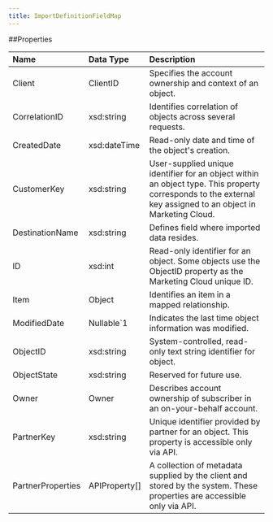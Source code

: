 ```yaml
---
title: ImportDefinitionFieldMap
---
```


##Properties
<table class="table table-hover"> <thead align="left"><tr><th>Name</th><th>Data Type</th><th>Description</th></tr></thead> <tbody><tr><td>Client</td><td>ClientID</td><td>Specifies the account ownership and context of an object.</td></tr><tr><td>CorrelationID</td><td>xsd:string</td><td>Identifies correlation of objects across several requests.</td></tr><tr><td>CreatedDate</td><td>xsd:dateTime</td><td>Read-only date and time of the object's creation.</td></tr><tr><td>CustomerKey</td><td>xsd:string</td><td>User-supplied unique identifier for an object within an object type. This property corresponds to the external key assigned to an object in Marketing Cloud.</td></tr><tr><td>DestinationName</td><td>xsd:string</td><td>Defines field where imported data resides.</td></tr><tr><td>ID</td><td>xsd:int</td><td>Read-only identifier for an object. Some objects use the ObjectID property as the Marketing Cloud unique ID.</td></tr><tr><td>Item</td><td>Object</td><td>Identifies an item in a mapped relationship.</td></tr><tr><td>ModifiedDate</td><td>Nullable&#96;1</td><td>Indicates the last time object information was modified.</td></tr><tr><td>ObjectID</td><td>xsd:string</td><td>System-controlled, read-only text string identifier for object.</td></tr><tr><td>ObjectState</td><td>xsd:string</td><td>Reserved for future use.</td></tr><tr><td>Owner</td><td>Owner</td><td>Describes account ownership of subscriber in an on-your-behalf account.</td></tr><tr><td>PartnerKey</td><td>xsd:string</td><td>Unique identifier provided by partner for an object. This property is accessible only via API.</td></tr><tr><td>PartnerProperties</td><td>APIProperty[]</td><td>A collection of metadata supplied by the client and stored by the system. These properties are accessible only via API.</td></tr></tbody></table>

